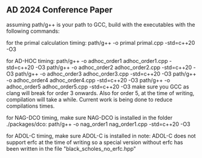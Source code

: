 ## AD 2024 Conference Paper

assuming path/g++ is your path to GCC, build with the executables with the following commands:

for the primal calculation timing:
path/g++ -o primal primal.cpp -std=c++20 -O3

for AD-HOC timing:
path/g++ -o adhoc_order1 adhoc_order1.cpp -std=c++20 -O3
path/g++ -o adhoc_order2 adhoc_order2.cpp -std=c++20 -O3
path/g++ -o adhoc_order3 adhoc_order3.cpp -std=c++20 -O3
path/g++ -o adhoc_order4 adhoc_order4.cpp -std=c++20 -O3
path/g++ -o adhoc_order5 adhoc_order5.cpp -std=c++20 -O3
make sure you GCC as clang will break for order 3 onwards. Also for order 5, at the time of writing, compilation will take a while. Current work is being done to reduce compilations times.

for NAG-DCO timing, make sure NAG-DCO is installed in the folder ./packages/dco:
path/g++ -o nag_order1 nag_order1.cpp -std=c++20 -O3


for ADOL-C timing, make sure ADOL-C is installed in
note: ADOL-C does not support erfc at the time of writing so a special version without erfc has been written in the file "black_scholes_no_erfc.hpp"


